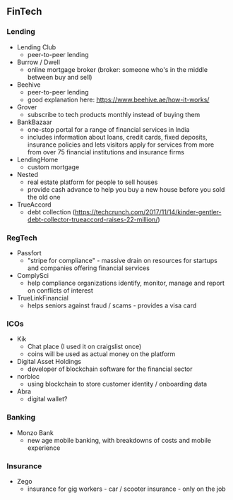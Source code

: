 ## FinTech

### Lending
* Lending Club
	* peer-to-peer lending
* Burrow / Dwell
	* online mortgage broker (broker: someone who's in the middle between buy and sell)
* Beehive
	* peer-to-peer lending
	* good explanation here: https://www.beehive.ae/how-it-works/
* Grover
	* subscribe to tech products monthly instead of buying them
* BankBazaar
	* one-stop portal for a range of financial services in India
	* includes information about loans, credit cards, fixed deposits, insurance policies and lets visitors apply for services from more from over 75 financial institutions and insurance firms
* LendingHome
	* custom mortgage
* Nested
	* real estate platform for people to sell houses
	* provide cash advance to help you buy a new house before you sold the old one
* TrueAccord
	* debt collection (https://techcrunch.com/2017/11/14/kinder-gentler-debt-collector-trueaccord-raises-22-million/)

### RegTech
* Passfort
	* "stripe for compliance" - massive drain on resources for startups and companies offering financial services 
* ComplySci
	* help compliance organizations identify, monitor, manage and report on conflicts of interest
* TrueLinkFinancial
	* helps seniors against fraud / scams - provides a visa card


### ICOs 
* Kik 
	* Chat place (I used it on craigslist once)
	* coins will be used as actual money on the platform
* Digital Asset Holdings
	* developer of blockchain software for the financial sector
* norbloc
	* using blockchain to store customer identity / onboarding data
* Abra
	* digital wallet?

### Banking
* Monzo Bank
	* new age mobile banking, with breakdowns of costs and mobile experience

### Insurance
* Zego
	* insurance for gig workers - car / scooter insurance - only on the job 



